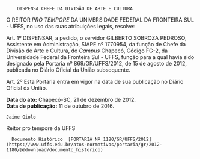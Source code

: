         DISPENSA CHEFE DA DIVISÃO DE ARTE E CULTURA  

O REITOR *PRO TEMPORE* DA UNIVERSIDADE FEDERAL DA FRONTEIRA SUL - UFFS, no uso das suas atribuições legais, resolve:

  

 Art. 1º DISPENSAR, a pedido, o servidor GILBERTO SOBROZA PEDROSO, Assistente em Administração, SIAPE nº 1770954, da função de Chefe da Divisão de Arte e Cultura, do *Campus* Chapecó, Código FG-2, da Universidade Federal da Fronteira Sul - UFFS, função para a qual havia sido designado pela Portaria nº 869/GR/UFFS/2012, de 15 de agosto de 2012, publicada no Diário Oficial da União subsequente.

 Art. 2º Esta Portaria entra em vigor na data de sua publicação no Diário Oficial da União.

  

  

   **Data do ato:** Chapecó-SC, 21 de dezembro de 2012.   
 **Data de publicação:**  11 de outubro de 2016. 

    Jaime Giolo   
 Reitor pro tempore da UFFS 

      Documento Histórico  [PORTARIA Nº 1180/GR/UFFS/2012](https://www.uffs.edu.br/atos-normativos/portaria/gr/2012-1180/@@download/documento_historico)     
      